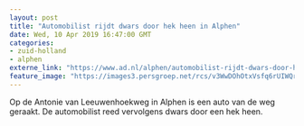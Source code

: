 ```yaml
---
layout: post
title: "Automobilist rijdt dwars door hek heen in Alphen"
date: Wed, 10 Apr 2019 16:47:00 GMT
categories: 
- zuid-holland 
- alphen 
externe_link: "https://www.ad.nl/alphen/automobilist-rijdt-dwars-door-hek-heen-in-alphen~acd667a0/"
feature_image: "https://images3.persgroep.net/rcs/v3WwDOhOtxVsfq6rUIWQrTrQSPo/diocontent/145253351/_fitwidth/400/?appId=21791a8992982cd8da851550a453bd7f&quality=0.7"
---
```


Op de Antonie van Leeuwenhoekweg in Alphen is een auto van de weg geraakt. De automobilist reed vervolgens dwars door een hek heen.
